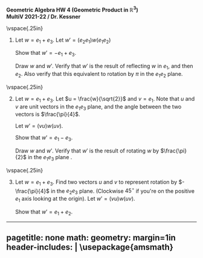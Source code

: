 __Geometric Algebra HW 4 (Geometric Product in $\mathbb{R}^3$)__   
__MultiV 2021-22 / Dr. Kessner__    

\vspace{.25in}


1.  Let $w = e_1 + e_3$.
    Let $w' = (e_2 e_1)w(e_1 e_2)$

    Show that $w' = -e_1 + e_3$.

    Draw $w$ and $w'$.  Verify that $w'$ is the result of reflecting $w$ in
    $e_1$, and then $e_2$.  Also verify that this equivalent to rotation by
    $\pi$ in the $e_1e_2$ plane.

\vspace{.25in}

2.  Let $w = e_1+e_3$.
    Let $u = \frac{w}{\sqrt{2}}$ and $v = e_1$.  Note that $u$ and $v$ are unit
    vectors in the $e_1e_3$ plane, and the angle between the two vectors is
    $\frac{\pi}{4}$.

    Let $w' = (vu)w(uv)$.

    Show that $w' = e_1-e_3$.

    Draw $w$ and $w'$.  Verify that $w'$ is the result of rotating $w$ by
    $\frac{\pi}{2}$ in the $e_1e_3$ plane .    

\vspace{.25in}

3.  Let $w = e_1 + e_3$.
    Find two vectors $u$ and $v$ to represent rotation by $-\frac{\pi}{4}$ in
    the $e_2e_3$ plane.  (Clockwise $45^{\circ}$ if you're on the positive $e_1$ axis
    looking at the origin).
    Let $w' = (vu)w(uv)$.

    Show that $w' = e_1 + e_2$.



---
pagetitle: none
math: <script src="https://cdnjs.cloudflare.com/ajax/libs/mathjax/2.7.1/MathJax.js?config=TeX-AMS_CHTML-full" type="text/javascript"></script>
geometry: margin=1in
header-includes: |
    \usepackage{amsmath}
---



